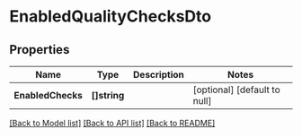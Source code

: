 # EnabledQualityChecksDto

## Properties
Name | Type | Description | Notes
------------ | ------------- | ------------- | -------------
**EnabledChecks** | **[]string** |  | [optional] [default to null]

[[Back to Model list]](../README.md#documentation-for-models) [[Back to API list]](../README.md#documentation-for-api-endpoints) [[Back to README]](../README.md)


